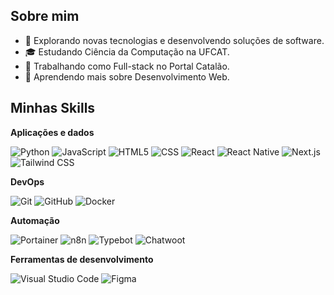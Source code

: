 

## Sobre mim

- 🤔 Explorando novas tecnologias e desenvolvendo soluções de software.
- 🎓 Estudando Ciência da Computação na UFCAT.
- 💼 Trabalhando como Full-stack no Portal Catalão.
- 🌱 Aprendendo mais sobre Desenvolvimento Web.

## Minhas Skills

**Aplicações e dados**


![Python](https://img.shields.io/badge/-Python-333333?style=flat&logo=python)
![JavaScript](https://img.shields.io/badge/-JavaScript-333333?style=flat&logo=javascript)
![HTML5](https://img.shields.io/badge/-HTML5-333333?style=flat&logo=HTML5)
![CSS](https://img.shields.io/badge/-CSS-333333?style=flat&logo=CSS3&logoColor=1572B6)
![React](https://img.shields.io/badge/-React-333333?style=flat&logo=react)
![React Native](https://img.shields.io/badge/-React%20Native-333333?style=flat&logo=react)
![Next.js](https://img.shields.io/badge/-Next.js-333333?style=flat&logo=next.js)
![Tailwind CSS](https://img.shields.io/badge/-Tailwind%20CSS-333333?style=flat&logo=tailwind-css)




**DevOps**

![Git](https://img.shields.io/badge/-Git-333333?style=flat&logo=git)
![GitHub](https://img.shields.io/badge/-GitHub-333333?style=flat&logo=github)
![Docker](https://img.shields.io/badge/-Docker-333333?style=flat&logo=docker)

**Automação**

![Portainer](https://img.shields.io/badge/-Portainer-333333?style=flat&logo=portainer&logoColor=white)
![n8n](https://img.shields.io/badge/-n8n-333333?style=flat&logo=n8n)
![Typebot](https://img.shields.io/badge/-Typebot-333333?style=flat&logo=typebot)
![Chatwoot](https://img.shields.io/badge/-Chatwoot-333333?style=flat&logo=chatwoot)



**Ferramentas de desenvolvimento**

![Visual Studio Code](https://img.shields.io/badge/-Visual%20Studio%20Code-333333?style=flat&logo=visual-studio-code&logoColor=007ACC)
![Figma](https://img.shields.io/badge/-Figma-333333?style=flat&logo=figma&logoColor=007ACC)



